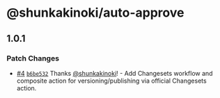 # @shunkakinoki/auto-approve

## 1.0.1

### Patch Changes

- [#4](https://github.com/shunkakinoki/actions/pull/4) [`b6be532`](https://github.com/shunkakinoki/actions/commit/b6be532e85abbcd72739684c8dc6cbb19f98b196) Thanks [@shunkakinoki](https://github.com/shunkakinoki)! - Add Changesets workflow and composite action for versioning/publishing via official Changesets action.
